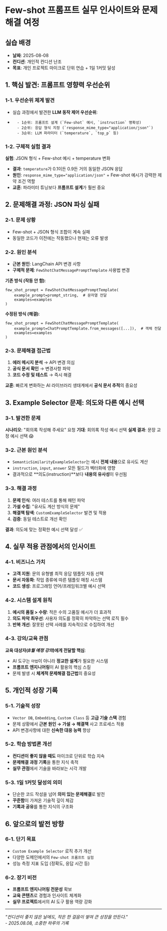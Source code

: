 # Few-shot 프롬프트 실무 인사이트와 문제해결 여정

## 실습 배경
- **날짜**: 2025-08-08
- **컨디션**: 개인적 컨디션 난조
- **목표**: 개인 프로젝트 마이크로 단위 연습 + 1일 1커밋 달성

## 1. 핵심 발견: 프롬프트 영향력 우선순위

### 1-1. 우선순위 체계 발견

- 실습 과정에서 발견한 **LLM 동작 제어 우선순위**:
- 
    ```<markdown>
      - 1순위: 프롬프트 설계 (`Few-shot` 예시, `instruction` 명확성)
      - 2순위: 응답 형식 지정 (`response_mime_type="application/json"`)
      - 3순위: LLM 파라미터 (`temperature`, `top_p` 등)
    ```

### 1-2. 구체적 실험 결과

**실험**: JSON 형식 + Few-shot 예시 + temperature 변화
- **결과**: `temperature`가 0.1이든 0.9든 거의 동일한 JSON 응답
- **원인**: `response_mime_type="application/json"` + Few-shot 예시가 강력한 제약 조건 역할
- **교훈**: 파라미터 튜닝보다 **프롬프트 설계**가 훨씬 중요

## 2. 문제해결 과정: JSON 파싱 실패

### 2-1. 문제 상황
- Few-shot + JSON 형식 조합이 계속 실패
- 동일한 코드가 이전에는 작동했으나 현재는 오류 발생

### 2-2. 원인 분석
- **근본 원인**: LangChain API 변경 사항
- **구체적 문제**: `FewShotChatMessagePromptTemplate` 사용법 변경

**기존 방식 (작동 안 함)**:
```
few_shot_prompt = FewShotChatMessagePromptTemplate(
    example_prompt=prompt_string,  # 문자열 전달
    examples=examples
)
```

**수정된 방식 (해결)**:
```
few_shot_prompt = FewShotChatMessagePromptTemplate(
    example_prompt=ChatPromptTemplate.from_messages([...]),  # 객체 전달
    examples=examples
)
```

### 2-3. 문제해결 접근법
1. **에러 메시지 분석** → API 변경 의심
2. **공식 문서 확인** → 변경사항 파악
3. **코드 수정 및 테스트** → 즉시 해결

**교훈**: 빠르게 변화하는 AI 라이브러리 생태계에서 **공식 문서 추적**의 중요성

## 3. Example Selector 문제: 의도와 다른 예시 선택

### 3-1. 발견한 문제
**시나리오**: "회의록 작성해 주세요" 요청
**기대**: 회의록 작성 예시 선택
**실제 결과**: 문장 교정 예시 선택 😱

### 3-2. 근본 원인 분석
- `SemanticSimilarityExampleSelector`는 예시 **전체 내용**으로 유사도 계산
- `instruction`, `input`, `answer` 모든 필드가 벡터화에 영향
- 결과적으로 **의도(instruction)**보다 **내용의 유사성**이 우선됨

### 3-3. 해결 과정
1. **문제 인식**: 여러 테스트를 통해 패턴 파악
2. **가설 수립**: "유사도 계산 방식의 문제"
3. **해결책 탐색**: `CustomExampleSelector` 발견 및 적용
4. **검증**: 동일 테스트로 개선 확인

**결과**: 의도에 맞는 정확한 예시 선택 달성 ✅

## 4. 실무 적용 관점에서의 인사이트

### 4-1. 비즈니스 가치
- **고객 지원**: 문의 유형별 최적 응답 템플릿 자동 선택
- **문서 자동화**: 작업 종류에 따른 템플릿 매칭 시스템
- **코드 생성**: 프로그래밍 언어/프레임워크별 예시 선택

### 4-2. 시스템 설계 원칙
1. **예시의 품질 > 수량**: 적은 수의 고품질 예시가 더 효과적
2. **의도 파악 최우선**: 사용자 의도를 정확히 파악하는 선택 로직 필수
3. **반복 개선**: 잘못된 선택 사례를 지속적으로 수집하여 개선

### 4-3. 강의/교육 관점
**교육 대상자(*8월 예정 강의*)에게 전달할 핵심**:
- AI 도구는 `마법`이 아니라 **정교한 설계**가 필요한 시스템
- **프롬프트 엔지니어링**이 AI 활용의 핵심 스킬
- 문제 발생 시 **체계적 문제해결 접근법**의 중요성

## 5. 개인적 성장 기록

### 5-1. 기술적 성장
- `Vector DB`, `Embedding`, `Custom Class` 등 **고급 기술 스택** 경험
- 문제 상황에서 **근본 원인 → 가설 → 해결책** 사고 프로세스 적용
- API 변경사항에 대한 **신속한 대응 능력** 향상

### 5-2. 학습 방법론 개선
- **컨디션이 좋지 않을 때도** 마이크로 단위로 학습 지속
- **문제해결 과정 기록**을 통한 지식 축적
- **실무 관점**에서 기술을 바라보는 시각 개발

### 5-3. 1일 1커밋 달성의 의미
- 단순한 코드 작성을 넘어 **의미 있는 문제해결**로 발전
- **꾸준함**이 가져온 기술적 깊이 체감
- **기록과 공유**를 통한 지식의 구조화

## 6. 앞으로의 발전 방향

### 6-1. 단기 목표
- `Custom Example Selector` 로직 추가 개선
- 다양한 도메인에서의 `Few-shot 프롬프트 실험`
- 성능 측정 지표 도입 (정확도, 응답 시간 등)

### 6-2. 장기 비전
- **프롬프트 엔지니어링 전문성** 확보
- **교육 콘텐츠**로 경험과 인사이트 체계화
- **실무 프로젝트**에서의 AI 도구 활용 역량 강화

---

*"컨디션이 좋지 않은 날에도, 작은 한 걸음이 쌓여 큰 성장을 만든다."*  
*- 2025.08.08, 소중한 하루의 기록*
